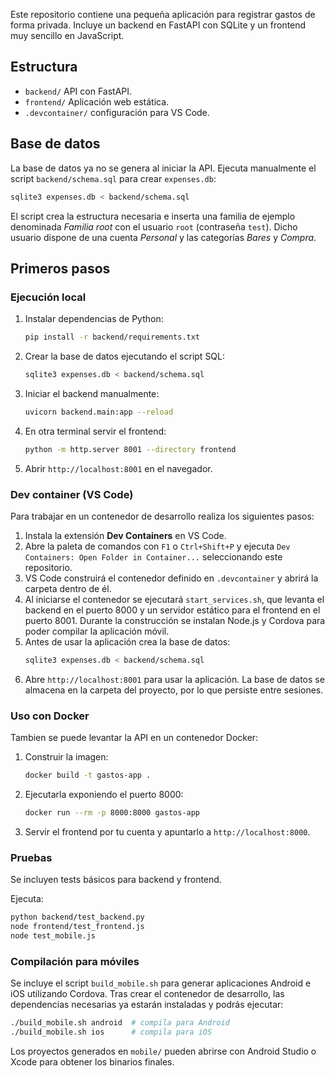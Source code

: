 Este repositorio contiene una pequeña aplicación para registrar gastos de forma privada. Incluye un backend en FastAPI con SQLite y un frontend muy sencillo en JavaScript.

## Estructura
- `backend/` API con FastAPI.
- `frontend/` Aplicación web estática.
- `.devcontainer/` configuración para VS Code.

## Base de datos
La base de datos ya no se genera al iniciar la API. Ejecuta manualmente el script `backend/schema.sql` para crear `expenses.db`:

```bash
sqlite3 expenses.db < backend/schema.sql
```

El script crea la estructura necesaria e inserta una familia de ejemplo denominada *Familia root* con el usuario `root` (contraseña `test`). Dicho usuario dispone de una cuenta *Personal* y las categorías *Bares* y *Compra*.

## Primeros pasos

### Ejecución local
1. Instalar dependencias de Python:
   ```bash
   pip install -r backend/requirements.txt
   ```
2. Crear la base de datos ejecutando el script SQL:
   ```bash
   sqlite3 expenses.db < backend/schema.sql
   ```
3. Iniciar el backend manualmente:
   ```bash
   uvicorn backend.main:app --reload
   ```
4. En otra terminal servir el frontend:
   ```bash
   python -m http.server 8001 --directory frontend
   ```
5. Abrir `http://localhost:8001` en el navegador.

### Dev container (VS Code)
Para trabajar en un contenedor de desarrollo realiza los siguientes pasos:
1. Instala la extensión **Dev Containers** en VS Code.
2. Abre la paleta de comandos con `F1` o `Ctrl+Shift+P` y ejecuta
   `Dev Containers: Open Folder in Container...` seleccionando este repositorio.
3. VS Code construirá el contenedor definido en `.devcontainer` y abrirá la
   carpeta dentro de él.
4. Al iniciarse el contenedor se ejecutará `start_services.sh`, que levanta el
   backend en el puerto 8000 y un servidor estático para el frontend en el
   puerto 8001. Durante la construcción se instalan Node.js y Cordova para
   poder compilar la aplicación móvil.
5. Antes de usar la aplicación crea la base de datos:
   ```bash
   sqlite3 expenses.db < backend/schema.sql
   ```
6. Abre `http://localhost:8001` para usar la aplicación. La base de datos se
   almacena en la carpeta del proyecto, por lo que persiste entre sesiones.

### Uso con Docker
Tambien se puede levantar la API en un contenedor Docker:
1. Construir la imagen:
   ```bash
   docker build -t gastos-app .
   ```
2. Ejecutarla exponiendo el puerto 8000:
   ```bash
   docker run --rm -p 8000:8000 gastos-app
   ```
3. Servir el frontend por tu cuenta y apuntarlo a `http://localhost:8000`.

### Pruebas
Se incluyen tests básicos para backend y frontend.

Ejecuta:
```bash
python backend/test_backend.py
node frontend/test_frontend.js
node test_mobile.js
```

### Compilación para móviles

Se incluye el script `build_mobile.sh` para generar aplicaciones Android e iOS
utilizando Cordova. Tras crear el contenedor de desarrollo, las dependencias
necesarias ya estarán instaladas y podrás ejecutar:

```bash
./build_mobile.sh android  # compila para Android
./build_mobile.sh ios      # compila para iOS
```

Los proyectos generados en `mobile/` pueden abrirse con Android Studio o Xcode
para obtener los binarios finales.
